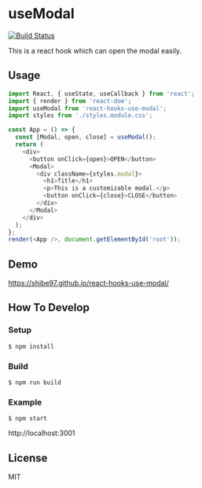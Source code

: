 # useModal

[![Build Status](https://travis-ci.org/shibe97/react-hooks-use-modal.svg?branch=master)](https://travis-ci.org/shibe97/react-hooks-use-modal)

This is a react hook which can open the modal easily.

## Usage

```javascript
import React, { useState, useCallback } from 'react';
import { render } from 'react-dom';
import useModal from 'react-hooks-use-modal';
import styles from './styles.module.css';

const App = () => {
  const [Modal, open, close] = useModal();
  return (
    <div>
      <button onClick={open}>OPEN</button>
      <Modal>
        <div className={styles.modal}>
          <h1>Title</h1>
          <p>This is a customizable modal.</p>
          <button onClick={close}>CLOSE</button>
        </div>
      </Modal>
    </div>
  );
};
render(<App />, document.getElementById('root'));
```

## Demo

https://shibe97.github.io/react-hooks-use-modal/

## How To Develop

### Setup

```
$ npm install
```

### Build

```
$ npm run build
```

### Example

```
$ npm start
```

http://localhost:3001

## License

MIT
